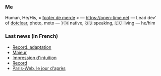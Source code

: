 ### Me

Human, He/His, « [footer de merde](https://open-time.net/post/2013/07/17/La-veritable-histoire-du-Footer-de-merde-) » — https://open-time.net — Lead dev' of [dotclear](https://git.dotclear.org/dev/dotclear), photo, moto — 🇫🇷 native, 🇬🇧 speaking, 🇪🇺 living — he/him

### Last news (in French)

<!-- BLOG-POST-LIST:START -->
- [Record, adaptation](https://open-time.net/post/2022/10/13/Record-adaptation)
- [Majeur](https://open-time.net/post/2022/10/12/Majeur)
- [Impression d&#39;intuition](https://open-time.net/post/2022/10/11/Impression-d-intuition)
- [Record](https://open-time.net/post/2022/10/10/Record)
- [Paris-Web, le jour d&#39;après](https://open-time.net/post/2022/10/09/Paris-Web-le-jour-d-apres)
<!-- BLOG-POST-LIST:END -->
